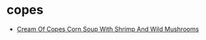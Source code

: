 # copes

 * [Cream Of Copes Corn Soup With Shrimp And Wild Mushrooms](../../index/c/cream-of-copes-corn-soup-with-shrimp-and-wild-mushrooms-241191.json)
